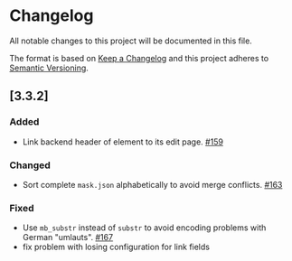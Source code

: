 # Changelog
All notable changes to this project will be documented in this file.

The format is based on [Keep a Changelog](http://keepachangelog.com/en/1.0.0/)
and this project adheres to [Semantic Versioning](http://semver.org/spec/v2.0.0.html).

## [3.3.2]

### Added
- Link backend header of element to its edit page. [#159](https://github.com/Gernott/mask/pull/159)

### Changed
- Sort complete `mask.json` alphabetically to avoid merge conflicts. [#163](https://github.com/Gernott/mask/pull/163)

### Fixed
- Use `mb_substr` instead of `substr` to avoid encoding problems with German "umlauts". [#167](https://github.com/Gernott/mask/pull/167)
- fix problem with losing configuration for link fields

